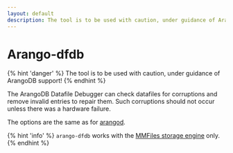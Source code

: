 ```yaml
---
layout: default
description: The tool is to be used with caution, under guidance of ArangoDB support!
---
```

Arango-dfdb
===========

{% hint 'danger' %}
The tool is to be used with caution, under guidance of ArangoDB support!
{% endhint %}

The ArangoDB Datafile Debugger can check datafiles for corruptions
and remove invalid entries to repair them. Such corruptions should
not occur unless there was a hardware failure.

The options are the same as for [arangod](programs-arangod-options.html).

{% hint 'info' %}
`arango-dfdb` works with the
[MMFiles storage engine](architecture-storage-engines.html) only.
{% endhint %}
